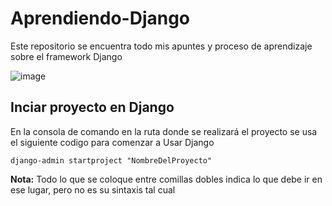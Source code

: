 # Aprendiendo-Django
Este repositorio se encuentra todo mis apuntes y proceso de aprendizaje sobre el framework Django

![image](https://user-images.githubusercontent.com/111031732/186083552-8906a54c-417d-4254-a8f4-0d43a3a4a1a2.png)

## Inciar proyecto en Django
En la consola de comando en la ruta donde se realizará el proyecto se usa el siguiente codigo para comenzar a Usar Django

`
django-admin startproject "NombreDelProyecto"
`

**Nota:** Todo lo que se coloque entre comillas dobles indica lo que debe ir en ese lugar, pero no es su sintaxis tal cual
